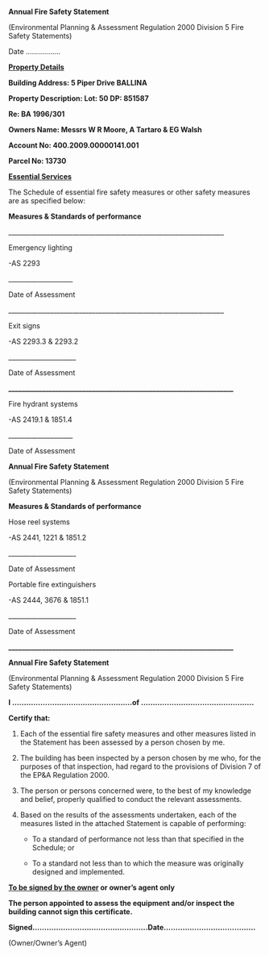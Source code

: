 **Annual Fire Safety Statement**

(Environmental Planning & Assessment Regulation 2000 Division 5 Fire
Safety Statements)

Date ……………..

**<u>Property Details</u>**

**Building Address: 5 Piper Drive BALLINA**

**Property Description: Lot: 50 DP: 851587**

**Re: BA 1996/301**

**Owners Name: Messrs W R Moore, A Tartaro & EG Walsh**

**Account No: 400.2009.00000141.001**

**Parcel No: 13730**

**<u>Essential Services</u>**

The Schedule of essential fire safety measures or other safety measures
are as specified below:

**Measures & Standards of performance**

\_\_\_\_\_\_\_\_\_\_\_\_\_\_\_\_\_\_\_\_\_\_\_\_\_\_\_\_\_\_\_\_\_\_\_\_\_\_\_\_\_\_\_\_\_\_\_\_\_\_\_\_\_\_\_\_\_\_\_\_\_\_\_\_\_\_\_

Emergency lighting

-AS 2293

\_\_\_\_\_\_\_\_\_\_\_\_\_\_\_\_\_\_\_\_

Date of Assessment

\_\_\_\_\_\_\_\_\_\_\_\_\_\_\_\_\_\_\_\_\_\_\_\_\_\_\_\_\_\_\_\_\_\_\_\_\_\_\_\_\_\_\_\_\_\_\_\_\_\_\_\_\_\_\_\_\_\_\_\_\_\_\_\_\_\_\_

Exit signs

-AS 2293.3 & 2293.2

\_\_\_\_\_\_\_\_\_\_\_\_\_\_\_\_\_\_\_\_\_

Date of Assessment

**\_\_\_\_\_\_\_\_\_\_\_\_\_\_\_\_\_\_\_\_\_\_\_\_\_\_\_\_\_\_\_\_\_\_\_\_\_\_\_\_\_\_\_\_\_\_\_\_\_\_\_\_\_\_\_\_\_\_\_\_\_\_\_\_\_\_\_**

Fire hydrant systems

-AS 2419.1 & 1851.4

\_\_\_\_\_\_\_\_\_\_\_\_\_\_\_\_\_\_\_\_

Date of Assessment

**Annual Fire Safety Statement**

(Environmental Planning & Assessment Regulation 2000 Division 5 Fire
Safety Statements)

**Measures & Standards of performance**

Hose reel systems

-AS 2441, 1221 & 1851.2

\_\_\_\_\_\_\_\_\_\_\_\_\_\_\_\_\_\_\_\_\_

Date of Assessment

Portable fire extinguishers

-AS 2444, 3676 & 1851.1

\_\_\_\_\_\_\_\_\_\_\_\_\_\_\_\_\_\_\_\_\_

Date of Assessment

**\_\_\_\_\_\_\_\_\_\_\_\_\_\_\_\_\_\_\_\_\_\_\_\_\_\_\_\_\_\_\_\_\_\_\_\_\_\_\_\_\_\_\_\_\_\_\_\_\_\_\_\_\_\_\_\_\_\_\_\_\_\_\_\_\_\_\_**

**Annual Fire Safety Statement**

(Environmental Planning & Assessment Regulation 2000 Division 5 Fire
Safety Statements)

**I ……………………………………………of ………………………………………...**

**Certify that:**

1.  Each of the essential fire safety measures and other measures listed
    in the Statement has been assessed by a person chosen by me.

2.  The building has been inspected by a person chosen by me who, for
    the purposes of that inspection, had regard to the provisions of
    Division 7 of the EP&A Regulation 2000.

3.  The person or persons concerned were, to the best of my knowledge
    and belief, properly qualified to conduct the relevant assessments.

4.  Based on the results of the assessments undertaken, each of the
    measures listed in the attached Statement is capable of performing:

    - To a standard of performance not less than that specified in the
      Schedule; or

    - To a standard not less than to which the measure was originally
      designed and implemented.

**<u>To be signed by the owner</u> or owner’s agent only**

**The person appointed to assess the equipment and/or inspect the
building cannot sign this certificate.**

**Signed………………………………………….Date…………………………………**

(Owner/Owner’s Agent)
